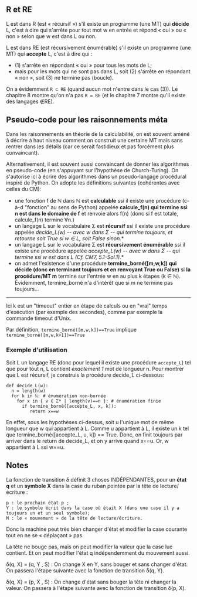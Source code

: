 ## R et RE

L est dans R (est « récursif ») s'il existe un programme (une MT) qui **décide** L, c'est à dire qui s'arrête pour tout mot w en entrée et répond « oui » ou « non » selon que w est dans L ou non.

L est dans RE (est récursivement énumérable) s'il existe un programme (une MT) qui **accepte** L, c'est à dire qui :

 - (1) s'arrête en répondant « oui » pour tous les mots de L;
 - mais pour les mots qui ne sont pas dans L, soit (2) s'arrête en répondant « non », soit (3) ne termine pas (boucle).

On a évidemment `R ⊂ RE` (quand aucun mot n'entre dans le cas (3)). Le chapitre 8 montre qu'on n'a pas `R = RE` (et le chapitre 7 montre qu'il existe des langages ∉RE).

## Pseudo-code pour les raisonnements méta

Dans les raisonnements en théorie de la calculabilité, on est souvent améné à décrire à haut niveau comment on construit une certaine MT mais sans rentrer dans les détails (car ce serait fastidieux et pas forcément plus convaincant).

Alternativement, il est souvent aussi convaincant de donner les algorithmes en pseudo-code (en s'appuyant sur l'hypothèse de Church-Turing). On s'autorise ici à écrire des algorithmes dans un pseudo-langage procédural inspiré de Python. On adopte les définitions suivantes (cohérentes avec celles du CM):

 - une fonction f de ℕ dans ℕ est **calculable** ssi il existe une procédure (c-à-d "fonction" au sens de Python) appelée **calcule_f(n) qui termine ssi n est dans le domaine de f** et renvoie alors f(n) (donc si f est totale, calcule_f(n) termine ∀n.)
 - un langage L sur le vocabulaire Σ est **récursif** ssi il existe une procédure appelée **decide_L(w) -- avec w dans Σ* -- qui termine toujours, et retourne soit True si w ∈ L, soit False sinon.**
 - un langage L sur le vocabulaire Σ est **récursivement énumérable** ssi il existe une procédure appelée **accepte_L(w) -- avec  w dans Σ* -- qui termine ssi w est dans L (Cf. CM7, 5.1-Sol.1).**
 - on admet l'existence d'une procédure **termine_borné([m,w,k]) qui décide (donc en terminant toujours et en renvoyant True ou False)** si **la procédure/MT m** termine sur l'entrée w en au plus k étapes (k ∈ ℕ). Évidemment, termine_borné n'a d'intérêt que si m ne termine pas toujours...

---

Ici k est un "timeout" entier en étape de calculs ou en "vrai" temps d'exécution (par exemple des secondes), comme par exemple la commande timeout d'Unix.

Par définition, `termine_borné([m,w,k])==True` implique `termine_borné([m,w,k+1])==True`

### Exemple d'utilisation

Soit L un langage RE (donc pour lequel il existe une procédure `accepte_L`) tel que pour tout n, L contient _exactement 1_ mot de longueur n.
Pour montrer que L est récursif, je construis la procédure decide_L ci-dessous:

```
def decide_L(w):
  n = length(w)
  for k in ℕ: # énumération non-bornée
    for x in { v ∈ Σ* | length(v)==n }: # énumération finie
      if termine_borné([accepte_L, x, k]):
         return x==w
```

En effet, sous les hypothèses ci-dessus, soit u l'unique mot de même longueur que w qui appartient à L. Comme u appartient à L, il existe un k tel que termine_borné([accepte_L, u, k]) == True. Donc, on finit toujours par arriver dans le return de decide_L, et on y arrive quand x==u. Or, w appartient à L ssi w==u.


## Notes
La fonction de transition &delta; définit 3 choses INDÉPENDANTES, pour un **état q** et un **symbole X** dans la case du ruban pointée par la tête de lecture/écriture :

    p : le prochain état p ;
    Y : le symbole écrit dans la case où était X (dans une case il y a toujours un et un seul symbole);
    M : le « mouvement » de la tête de lecture/écriture.

Donc la machine peut très bien changer d'état et modifier la case courante tout en ne se « déplaçant » pas.

La tête ne bouge pas, mais on peut modifier la valeur que la case lue contient. Et on peut modifier l'état q indépendemment du mouvement aussi.

δ(q, X) = (q, Y , S) : On change X en Y, sans bouger et sans changer d'état. On passera l'étape suivante avec la fonction de transition δ(q, Y).

δ(q, X) = (p, X , S) : On change d'état sans bouger la tête ni changer la valeur. On passera à l'étape suivante avec la fonction de transition δ(p, X).
